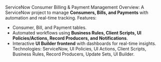 
ServiceNow Consumer Billing & Payment Management
Overview:
  A ServiceNow project to manage **Consumers, Bills, and Payments** with automation and real-time tracking.
Features:
  - Consumer, Bill, and Payment tables.  
  - Automated workflows using **Business Rules, Client Scripts, UI Policies/Actions, Record Producers, and Notifications**.  
  - Interactive **UI Builder frontend** with dashboards for real-time insights.  
Technologies:
  ServiceNow, UI Policies, UI Actions, Client Scripts, Business Rules, Record Producers, Update Sets, UI Builder.  
